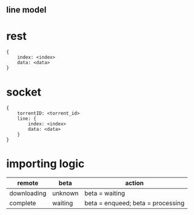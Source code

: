 ## line model


# rest
```
{
    index: <index>
    data: <data>
}
```

# socket
```
{
    torrentID: <torrent_id>
    line: {
		index: <index>
	    data: <data>
	}
}
```


# importing logic
| remote      | beta    | action                            |
|-------------|---------|-----------------------------------|
| downloading | unknown | beta = waiting                    |
| complete    | waiting | beta = enqueed; beta = processing |
